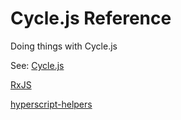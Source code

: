 # Cycle.js Reference

Doing things with Cycle.js

See:
[Cycle.js](http://cycle.js.org/)

[RxJS](https://github.com/Reactive-Extensions/RxJS)

[hyperscript-helpers](https://github.com/ohanhi/hyperscript-helpers)